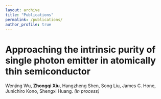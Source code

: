 ```yaml
---
layout: archive
title: "Publications"
permalink: /publications/
author_profile: true
---
```



Approaching the intrinsic purity of single photon emitter in atomically thin semiconductor 
======
Wenjing Wu, **Zhongqi Xiu**, Hangzheng Shen, Song Liu, James C. Hone, Junichiro Kono, Shengxi Huang. _(In process)_ 
